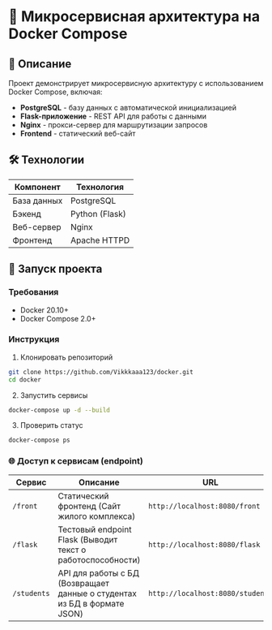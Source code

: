# 🐳 Микросервисная архитектура на Docker Compose

## 📝 Описание
Проект демонстрирует микросервисную архитектуру с использованием Docker Compose, включая:
- **PostgreSQL** - базу данных с автоматической инициализацией
- **Flask-приложение** - REST API для работы с данными
- **Nginx** - прокси-сервер для маршрутизации запросов
- **Frontend** - статический веб-сайт

## 🛠 Технологии
| Компонент       | Технология       |
|----------------|------------------|
| База данных    | PostgreSQL       |
| Бэкенд        | Python (Flask)   |
| Веб-сервер    | Nginx            |
| Фронтенд      | Apache HTTPD     |

## 🚀 Запуск проекта
### Требования
- Docker 20.10+
- Docker Compose 2.0+

### Инструкция
1. Клонировать репозиторий
```bash
git clone https://github.com/Vikkkaaa123/docker.git
cd docker
```

2. Запустить сервисы
```bash
docker-compose up -d --build
```

3. Проверить статус
```bash
docker-compose ps
```

### 🌐 Доступ к сервисам (endpoint)
|  Сервис       | Описание                 | URL                          |
|---------------|--------------------------|------------------------------|
| `/front`      | Статический фронтенд (Сайт жилого комплекса) | `http://localhost:8080/front` |
| `/flask`      | Тестовый endpoint Flask (Выводит текст о работоспособности) | `http://localhost:8080/flask` |
| `/students`   | API для работы с БД (Возвращает данные о студентах из БД в формате JSON) | `http://localhost:8080/students` |


